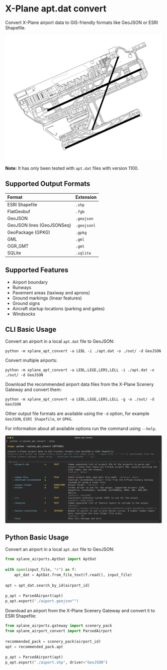 # X-Plane apt.dat convert

Convert X-Plane airport data to GIS-friendly formats like GeoJSON or ESRI Shapefile.

[![Example LELL airport layout](./images/example_LEBL.png)](https://raw.githubusercontent.com/CarlosBergillos/xplane_apt_convert/main/images/example_LEBL.png)

**Note:** It has only been tested with `apt.dat` files with version 1100.

## Supported Output Formats

| Format                     | Extension   |
| :------------------------- | :---------- |
| ESRI Shapefile             | `.shp`      |
| FlatGeobuf                 | `.fgb`      |
| GeoJSON                    | `.geojson`  |
| GeoJSON lines (GeoJSONSeq) | `.geojsonl` |
| GeoPackage (GPKG)          | `.gpkg`     |
| GML                        | `.gml`      |
| OGR_GMT                    | `.gmt`      |
| SQLite                     | `.sqlite`   |


## Supported Features

- Airport boundary
- Runways
- Pavement areas (taxiway and aprons)
- Ground markings (linear features)
- Ground signs
- Aircraft startup locations (parking and gates)
- Windsocks


## CLI Basic Usage

Convert an airport in a local `apt.dat` file to GeoJSON:

```console
python -m xplane_apt_convert -a LEBL -i ./apt.dat -o ./out/ -d GeoJSON
```


Convert multiple airports:

```console
python -m xplane_apt_convert -a LEBL,LEGE,LERS,LELL -i ./apt.dat -o ./out/ -d GeoJSON
```


Download the recommended airport data files from the X-Plane Scenery Gateway and convert them:

```console
python -m xplane_apt_convert -a LEBL,LEGE,LERS,LELL -g -o ./out/ -d GeoJSON
```

Other output file formats are available using the `-d` option, for example `GeoJSON`, `ESRI Shapefile`, or `GPKG`.

For information about all available options run the command using `--help`.

[![CLI help](./images/cli_help.svg)](https://raw.githubusercontent.com/CarlosBergillos/xplane_apt_convert/main/images/cli_help.svg)


## Python Basic Usage

Convert an airport in a local `apt.dat` file to GeoJSON:

```python
from xplane_airports.AptDat import AptDat

with open(input_file, "r") as f:
    apt_dat = AptDat.from_file_text(f.read(), input_file)

apt = apt_dat.search_by_id(airport_id)

p_apt = ParsedAirport(apt)
p_apt.export("./aiport.geojson"")
```


Download an airport from the X-Plane Scenery Gateway and convert it to ESRI Shapefile:

```python
from xplane_airports.gateway import scenery_pack
from xplane_airport_convert import ParsedAirport

recommended_pack = scenery_pack(airport_id)
apt = recommended_pack.apt

p_apt = ParsedAirport(apt)
p_apt.export("./aiport.shp", driver="GeoJSON")
```
